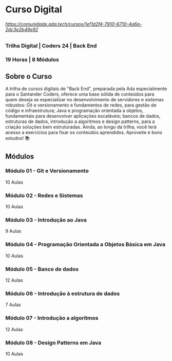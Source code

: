 # Curso Digital
###### https://comunidade.ada.tech/cursos/1ef1d2f4-7910-6710-4a6a-2dc3e2b49e92
### Trilha Digital | Coders 24 | Back End
### 19 Horas | 8 Módulos

## Sobre o Curso
A trilha de cursos digitais de "Back End", preparada pela Ada especialmente para o Santander Coders, oferece uma base sólida de conteúdos para quem deseja se especializar no desenvolvimento de servidores e sistemas robustos: Git e versionamento e fundamentos de redes, para gestão de código e infraestrutura; Java e programação orientada a objetos, fundamentais para desenvolver aplicações escaláveis; bancos de dados, estruturas de dados, introdução a algoritmos e design patterns, para a criação soluções bem estruturadas. Ainda, ao longo da trilha, você terá acesso a exercícios para fixar os conteúdos aprendidos. Aproveite e bons estudos! 📚

## Módulos
### Módulo 01 - Git e Versionamento
10 Aulas
### Módulo 02 - Redes e Sistemas
10 Aulas
### Módulo 03 - Introdução ao Java
9 Aulas
### Módulo 04 - Programação Orientada a Objetos Básica em Java
10 Aulas
### Módulo 05 - Banco de dados
12 Aulas
### Módulo 06 - Introdução à estrutura de dados
7 Aulas
### Módulo 07 - Introdução a algoritmos
12 Aulas
### Módulo 08 - Design Patterns em Java
10 Aulas
